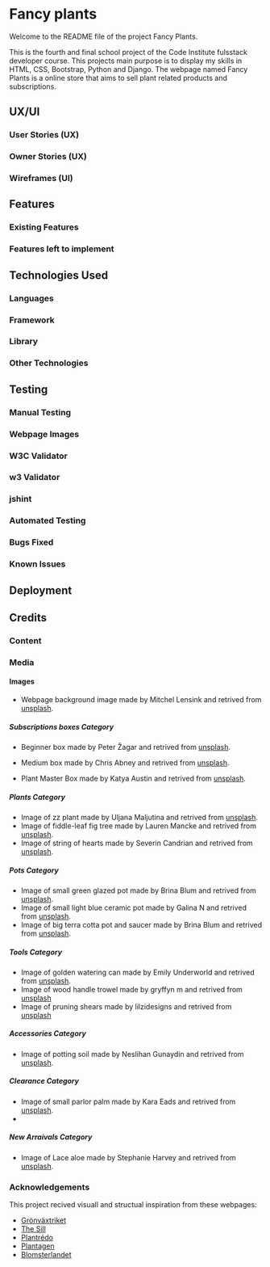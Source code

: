 # Fancy plants
Welcome to the README file of the project Fancy Plants.

This is the fourth and final school project of the Code Institute 
fulsstack developer course. This projects main purpose is to display my
skills in HTML, CSS, Bootstrap, Python and Django. The webpage named
Fancy Plants is a online store that aims to sell plant related products
and subscriptions.


## UX/UI

### User Stories (UX)

### Owner Stories (UX)

### Wireframes (UI)


## Features

### Existing Features

### Features left to implement


## Technologies Used

### Languages

### Framework

### Library

### Other Technologies


## Testing

### Manual Testing

### Webpage Images

### W3C Validator

### w3 Validator

### jshint

### Automated Testing

### Bugs Fixed

### Known Issues


## Deployment

### 


## Credits

### Content

### Media

#### Images

- Webpage background image made by Mitchel Lensink and retrived from [unsplash](https://unsplash.com/photos/DFIl2Kw6ulw).



##### Subscriptions boxes Category
- Beginner box made by Peter Žagar and retrived from [unsplash](https://unsplash.com/photos/bLgWa9b0ioY).

- Medium box made by Chris Abney and retrived from [unsplash](https://unsplash.com/photos/qLW70Aoo8BE).

- Plant Master Box made by Katya Austin and retrived from [unsplash](https://unsplash.com/photos/4Vg6ez9jaec).

##### Plants Category
- Image of zz plant made by Uljana Maljutina and retrived from [unsplash](https://unsplash.com/photos/7QyOFJoungI).
- Image of fiddle-leaf fig tree made by Lauren Mancke and retrived from [unsplash](https://unsplash.com/photos/DpphPG9ENsI).
- Image of string of hearts made by Severin Candrian and retrived from [unsplash](https://unsplash.com/photos/xGpYDi-0348).

##### Pots Category
- Image of small green glazed pot made by Brina Blum and retrived from [unsplash](https://unsplash.com/photos/2RyuA0imp5k).
- Image of small light blue ceramic pot made by Galina N and retrived from [unsplash](https://unsplash.com/photos/miziNqvJx5M).
- Image of big terra cotta pot and saucer made by Brina Blum and retrived from [unsplash](https://unsplash.com/photos/ArCgAeF5_Wk).

##### Tools Category
- Image of golden watering can made by Emily Underworld and retrived from [unsplash](https://unsplash.com/photos/AmI0d5QoaEg).
- Image of wood handle trowel made by gryffyn m and retrived from [unsplash](https://unsplash.com/photos/JR7IPWMMXcc)
- Image of pruning shears made by lilzidesigns and retrived from [unsplash](https://unsplash.com/photos/RjTJBhtjHSY)

##### Accessories Category
- Image of potting soil made by Neslihan Gunaydin and retrived from [unsplash](https://unsplash.com/photos/BduDcrySLKM).

##### Clearance Category
- Image of small parlor palm made by Kara Eads and retrived from [unsplash](https://unsplash.com/photos/olvdBsHT1bA).
- 

##### New Arraivals Category
- Image of Lace aloe made by Stephanie Harvey and retrived from [unsplash](https://unsplash.com/photos/T0inbt7nRME).



### Acknowledgements 
This project recived visuall and structual inspiration from these webpages:

- [Grönväxtriket](https://gronvaxtriket.se/)
- [The Sill](https://www.thesill.com/)
- [Plantrédo](https://www.plantredo.com/)
- [Plantagen](https://www.plantagen.se/)
- [Blomsterlandet](https://www.blomsterlandet.se/vaxter/)